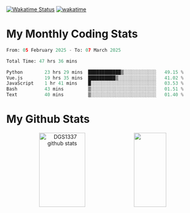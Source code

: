 [![Wakatime Status](https://github.com/noopurphalak/noopurphalak/workflows/wakatime-status-update/badge.svg)](https://github.com/noopurphalak/noopurphalak/actions/workflows/main.yml)
[![wakatime](https://wakatime.com/badge/user/80ace140-ef40-4fdd-b8ed-f3be3d2e1aea.svg)](https://wakatime.com/@80ace140-ef40-4fdd-b8ed-f3be3d2e1aea)

# My Monthly Coding Stats

<!--START_SECTION:waka-->

```python
From: 05 February 2025 - To: 07 March 2025

Total Time: 47 hrs 36 mins

Python        23 hrs 29 mins  ████████████▒░░░░░░░░░░░░   49.15 %
Vue.js        19 hrs 35 mins  ██████████▒░░░░░░░░░░░░░░   41.02 %
JavaScript    1 hr 41 mins    █░░░░░░░░░░░░░░░░░░░░░░░░   03.53 %
Bash          43 mins         ▒░░░░░░░░░░░░░░░░░░░░░░░░   01.51 %
Text          40 mins         ▒░░░░░░░░░░░░░░░░░░░░░░░░   01.40 %
```

<!--END_SECTION:waka-->

# My Github Stats
<div style="text-align: center;">
  <img width="49%" height="195px" src="https://github-readme-stats-sigma-five.vercel.app/api?username=noopurphalak&show_icons=true&count_private=true&hide_border=true&title_color=00FFFF&icon_color=00FFFF&text_color=00FFFF&bg_color=0d1117" alt="DGS1337 github stats" />
  <img width="41%" height="195px" src="https://github-readme-stats-sigma-five.vercel.app/api/top-langs/?username=noopurphalak&layout=compact&hide_border=true&title_color=00FFFF&text_color=00FFFF&bg_color=0d1117" />
</div>

